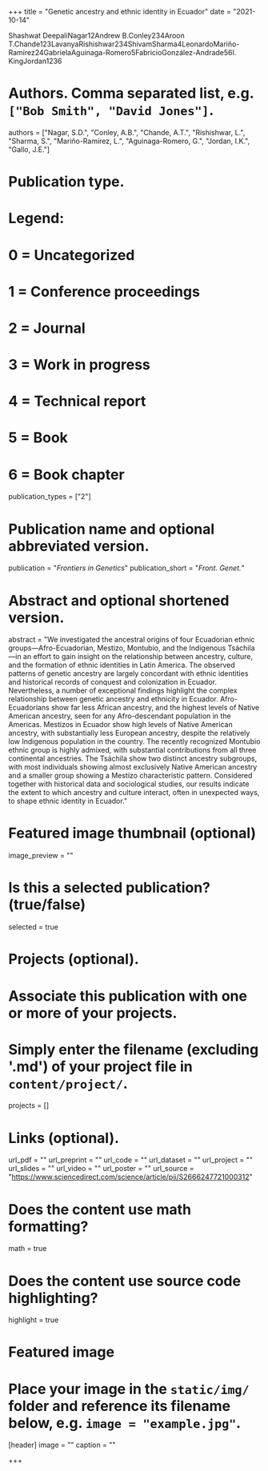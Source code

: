 +++
title = "Genetic ancestry and ethnic identity in Ecuador"
date = "2021-10-14"

Shashwat DeepaliNagar12Andrew B.Conley234Aroon T.Chande123LavanyaRishishwar234ShivamSharma4LeonardoMariño-Ramírez24GabrielaAguinaga-Romero5FabricioGonzález-Andrade56I. KingJordan1236

# Authors. Comma separated list, e.g. `["Bob Smith", "David Jones"]`.
authors = ["Nagar, S.D.", "Conley, A.B.", "Chande, A.T.",  "Rishishwar, L.", "Sharma, S.", "Mariño-Ramírez, L.",  "Aguinaga-Romero, G.", "Jordan, I.K.", "Gallo, J.E."]

# Publication type.
# Legend:
# 0 = Uncategorized
# 1 = Conference proceedings
# 2 = Journal
# 3 = Work in progress
# 4 = Technical report
# 5 = Book
# 6 = Book chapter
publication_types = ["2"]

# Publication name and optional abbreviated version.
publication = "*Frontiers in Genetics*"
publication_short = "*Front. Genet.*"

# Abstract and optional shortened version.
abstract = "We investigated the ancestral origins of four Ecuadorian ethnic groups—Afro-Ecuadorian, Mestizo, Montubio, and the Indigenous Tsáchila—in an effort to gain insight on the relationship between ancestry, culture, and the formation of ethnic identities in Latin America. The observed patterns of genetic ancestry are largely concordant with ethnic identities and historical records of conquest and colonization in Ecuador. Nevertheless, a number of exceptional findings highlight the complex relationship between genetic ancestry and ethnicity in Ecuador. Afro-Ecuadorians show far less African ancestry, and the highest levels of Native American ancestry, seen for any Afro-descendant population in the Americas. Mestizos in Ecuador show high levels of Native American ancestry, with substantially less European ancestry, despite the relatively low Indigenous population in the country. The recently recognized Montubio ethnic group is highly admixed, with substantial contributions from all three continental ancestries. The Tsáchila show two distinct ancestry subgroups, with most individuals showing almost exclusively Native American ancestry and a smaller group showing a Mestizo characteristic pattern. Considered together with historical data and sociological studies, our results indicate the extent to which ancestry and culture interact, often in unexpected ways, to shape ethnic identity in Ecuador."

# Featured image thumbnail (optional)
image_preview = ""

# Is this a selected publication? (true/false)
selected = true

# Projects (optional).
#   Associate this publication with one or more of your projects.
#   Simply enter the filename (excluding '.md') of your project file in `content/project/`.
projects = []

# Links (optional).
url_pdf = ""
url_preprint = ""
url_code = ""
url_dataset = ""
url_project = ""
url_slides = ""
url_video = ""
url_poster = ""
url_source = "https://www.sciencedirect.com/science/article/pii/S2666247721000312"

# Does the content use math formatting?
math = true

# Does the content use source code highlighting?
highlight = true

# Featured image
# Place your image in the `static/img/` folder and reference its filename below, e.g. `image = "example.jpg"`.
[header]
image = ""
caption = ""

+++

